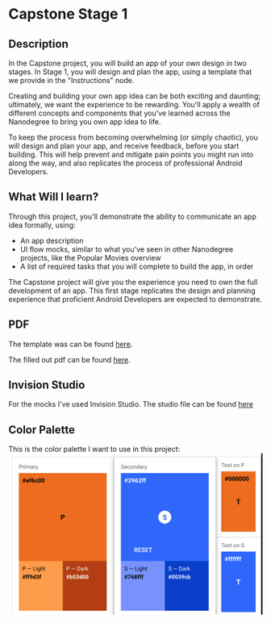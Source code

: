 # Capstone Stage 1

## Description
In the Capstone project, you will build an app of your own design in two stages. In Stage 1, you will design and plan the app, using a template that we provide in the "Instructions" node.

Creating and building your own app idea can be both exciting and daunting; ultimately, we want the experience to be rewarding. You'll apply a wealth of different concepts and components that you've learned across the Nanodegree to bring you own app idea to life.

To keep the process from becoming overwhelming (or simply chaotic), you will design and plan your app, and receive feedback, before you start building. This will help prevent and mitigate pain points you might run into along the way, and also replicates the process of professional Android Developers.

## What Will I learn?
Through this project, you'll demonstrate the ability to communicate an app idea formally, using:

* An app description
* UI flow mocks, similar to what you've seen in other Nanodegree projects, like the Popular Movies overview
* A list of required tasks that you will complete to build the app, in order

The Capstone project will give you the experience you need to own the full development of an app. This first stage replicates the design and planning experience that proficient Android Developers are expected to demonstrate.

## PDF
The template was can be found [here](TEMPLATECapstone_Stage1.pdf).

The filled out pdf can be found [here](Capstone_Stage1.pdf).

## Invision Studio
For the mocks I've used Invision Studio.
The studio file can be found [here](Project.studio)

## Color Palette
This is the color palette I want to use in this project:
![color_palette](color_palette_2.png)
